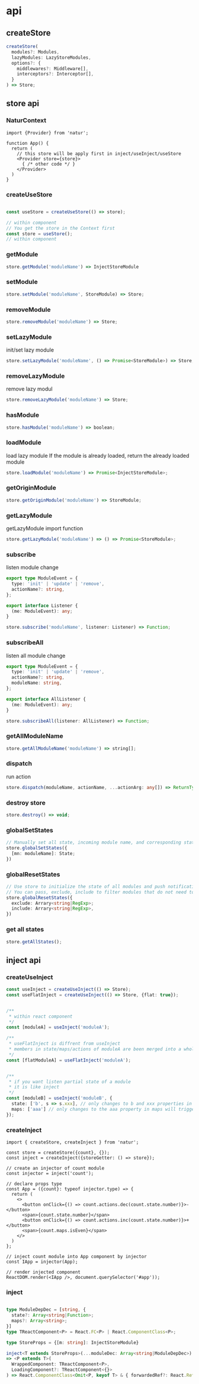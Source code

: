 
# api

## createStore

```typescript
createStore(
  modules?: Modules,
  lazyModules: LazyStoreModules,
  options?: {
    middlewares?: Middleware[],
    interceptors?: Interceptor[],
  }
) => Store;
```
## store api

### NaturContext <Badge text="2.2.0+" />

```tsx
import {Provider} from 'natur';

function App() {
  return (
    // this store will be apply first in inject/useInject/useStore
    <Provider store={store}>
      { /* other code */ }
    </Provider>
  )
}

```

### createUseStore <Badge text="2.2.0+" />

```typescript

const useStore = createUseStore(() => store);

// within component
// You get the store in the Context first
const store = useStore();
// within component

```

### getModule

```typescript
store.getModule('moduleName') => InjectStoreModule
```

### setModule

```typescript
store.setModule('moduleName', StoreModule) => Store;
```

### removeModule

```typescript
store.removeModule('moduleName') => Store;
```


### setLazyModule

init/set lazy module

```typescript
store.setLazyModule('moduleName', () => Promise<StoreModule>) => Store;
```

### removeLazyModule
remove lazy modul

```typescript
store.removeLazyModule('moduleName') => Store;
```


### hasModule

```typescript
store.hasModule('moduleName') => boolean;
```

### loadModule

load lazy module
If the module is already loaded, return the already loaded module

```typescript
store.loadModule('moduleName') => Promise<InjectStoreModule>;
```


### getOriginModule

```typescript
store.getOriginModule('moduleName') => StoreModule;
```

### getLazyModule

getLazyModule import function

```typescript
store.getLazyModule('moduleName') => () => Promise<StoreModule>;
```


### subscribe

listen module change

```typescript
export type ModuleEvent = {
  type: 'init' | 'update' | 'remove',
  actionName?: string,
};

export interface Listener {
  (me: ModuleEvent): any;
}

store.subscribe('moduleName', listener: Listener) => Function;
```



### subscribeAll <Badge text="2.2.0+" />

listen all module change

```typescript
export type ModuleEvent = {
  type: 'init' | 'update' | 'remove',
  actionName?: string,
  moduleName: string,
};

export interface AllListener {
  (me: ModuleEvent): any;
}

store.subscribeAll(listener: AllListener) => Function;
```


### getAllModuleName

```typescript
store.getAllModuleName('moduleName') => string[];
```


### dispatch
run action

```typescript
store.dispatch(moduleName, actionName, ...actionArg: any[]) => ReturnType<Action>;
```

### destroy store

```typescript
store.destroy() => void;
```


### globalSetStates

```ts
// Manually set all state, incoming module name, and corresponding state, it will be updated, and push notification
store.globalSetStates({
  [mn: moduleName]: State;
})
```


### globalResetStates

```typescript
// Use store to initialize the state of all modules and push notifications
// You can pass, exclude, include to filter modules that do not need to be initialized, exclude is higher than include
store.globalResetStates({
  exclude: Arrary<string|RegExp>;
  include: Arrary<string|RegExp>,
})
```


### get all states

```ts
store.getAllStates();
```


## inject api

### createUseInject <Badge text="2.2.0+" />

```ts
const useInject = createUseInject(() => Store);
const useFlatInject = createUseInject(() => Store, {flat: true});


/**
 * within react component
 */
const [moduleA] = useInject('moduleA');

/**
 * useFlatInject is diffrent from useInject
 * members in state/maps/actions of moduleA are been merged into a whole object, this object is flatModuleA below.
 */
const [flatModuleA] = useFlatInject('moduleA');


/**
 * if you want listen partial state of a module
 * it is like inject
 */
const [moduleB] = useInject('moduleB', {
  state: ['b', s => s.xxx], // only changes to b and xxx properties in state will trigger an update
  maps: ['aaa'] // only changes to the aaa property in maps will trigger an update!
});

```


### createInject

```tsx
import { createStore, createInject } from 'natur';

const store = createStore({count}, {});
const inject = createInject({storeGetter: () => store});

// create an injector of count module
const injector = inject('count');

// declare props type
const App = ({count}: typeof injector.type) => {
  return (
    <>
      <button onClick={() => count.actions.dec(count.state.number)}>-</button>
      <span>{count.state.number}</span>
      <button onClick={() => count.actions.inc(count.state.number)}>+</button>
      <span>{count.maps.isEven}</span>
    </>
  )
};

// inject count module into App component by injector
const IApp = injector(App);

// render injected component
ReactDOM.render(<IApp />, document.querySelector('#app'));
```


### inject

```ts

type ModuleDepDec = [string, {
  state?: Array<string|Function>;
  maps?: Array<string>;
}]
type TReactComponent<P> = React.FC<P> | React.ComponentClass<P>;

type StoreProps = {[m: string]: InjectStoreModule}

inject<T extends StoreProps>(...moduleDec: Array<string|ModuleDepDec>) 
=> <P extends T>(
  WrappedComponent: TReactComponent<P>, 
  LoadingComponent?: TReactComponent<{}>
) => React.ComponentClass<Omit<P, keyof T> & { forwardedRef?: React.Ref<any> }>

```
